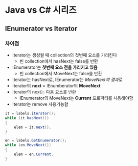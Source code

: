 # Java vs C# 시리즈
## IEnumerator vs Iterator
### 차이점

- Iterator는 생성될 때 collection의 첫번째 요소를 가리킨다
    - 빈 collection에서 hasNext는 false를 반환
- IEnumerator는 **첫번째 요소 전을 가리키고 있음**
    - 빈 collection에서 MoveNext는 false를 반환
- Iterator는 hasNext로, IEnumerator는 *MoveNext의 결과*로
- Iterator의 **next** = IEnumberator의 **MoveNext**
- Iterator의 next는 다음 요소를 반환
    - IEnumerator의 MoveNext는 **Current** 프로퍼티를 사용해야함
- Iterator는 remove 사용가능함

```java
it = labels.iterator();
while (it.hasNext())
{
    elem = it.next();
}
```

```csharp
en = labels.GetEnumerator();
while (en.MoveNext())
{
    elem = en.Current;
}
```